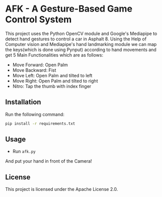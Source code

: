 # AFK - A Gesture-Based Game Control System

This project uses the Python OpenCV module and Google's Mediapipe to detect hand gestures to control a car in Asphalt 8. Using the Help of Computer vision and Mediapipe's hand landmarking module we can map the keys(which is done using Pynput) according to hand movements and get 5 Main Functionalities which are as follows:
- Move Forward: Open Palm
- Move Backward: Fist
- Move Left: Open Palm and tilted to left
- Move Right: Open Palm and tilted to right
- Nitro: Tap the thumb with index finger



## Installation

Run the following command:
```sh
pip install -r requirements.txt
```

## Usage

- Run `afk.py`

And put your hand in front of the Camera!


## License

This project is licensed under the Apache License 2.0.
